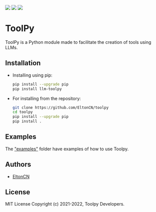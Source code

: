 [![](https://img.shields.io/pypi/v/llm-toolpy?style=for-the-badge)](https://pypi.org/project/llm-toolpy) [![](https://img.shields.io/pypi/l/llm-toolpy?style=for-the-badge)](https://github.com/EltonCN/toolpy/blob/main/LICENSE) [![](https://img.shields.io/badge/GitHub-100000?style=for-the-badge&logo=github&logoColor=white)](https://github.com/EltonCN/toolpy)

# ToolPy

ToolPy is a Python module made to facilitate the creation of tools using LLMs.

## Installation

- Installing using pip:

    ```bash
    pip install --upgrade pip
    pip install llm-toolpy
    ```

- For installing from the repository:

    ```bash
    git clone https://github.com/EltonCN/toolpy
    cd toolpy
    pip install --upgrade pip
    pip install .
    ```

## Examples

The ["examples"](/examples) folder have examples of how to use Toolpy.

## Authors

- [EltonCN](https://github.com/EltonCN)

## License

MIT License
Copyright (c) 2021-2022, Toolpy Developers.